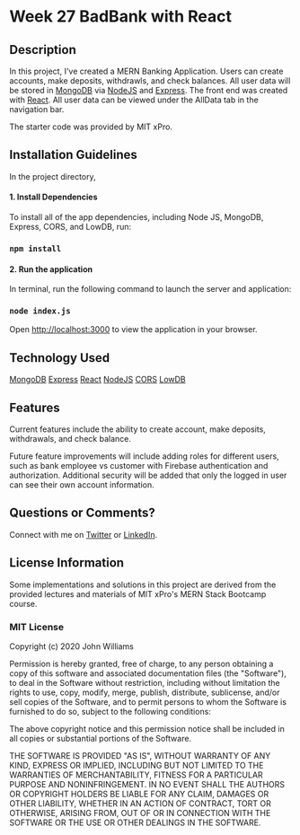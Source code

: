# Week 27 BadBank with React

## Description

In this project, I've created a MERN Banking Application. Users can create accounts, make deposits, withdrawls, and check balances. All user data will be stored in [MongoDB](https://www.mongodb.com/) via [NodeJS](https://nodejs.org/en/) and [Express](http://expressjs.com/). The front end was created with [React](https://github.com/facebook/create-react-app). All user data can be viewed under the AllData tab in the navigation bar. 

The starter code was provided by MIT xPro.


## Installation Guidelines

In the project directory,

#### 1. Install Dependencies

To install all of the app dependencies, including Node JS, MongoDB, Express, CORS, and LowDB, run:

### `npm install`

#### 2. Run the application 

In terminal, run the following command to launch the server and application: 

### `node index.js`

Open [http://localhost:3000](http://localhost:3000) to view the application in your browser.


## Technology Used

[MongoDB](https://www.mongodb.com/)
[Express](http://expressjs.com/)
[React](https://github.com/facebook/create-react-app)
[NodeJS](https://nodejs.org/en/)
[CORS](https://www.npmjs.com/package/cors)
[LowDB](https://www.npmjs.com/package/lowdb)


## Features

Current features include the ability to create account, make deposits, withdrawals, and check balance.

Future feature improvements will include adding roles for different users, such as bank employee vs customer with Firebase authentication and authorization. Additional security will be added that only the logged in user can see their own account information. 


## Questions or Comments?

Connect with me on [Twitter](https://twitter.com/kristinedugan) or [LinkedIn](https://linkedin.com/in/kristinedugan).


## License Information

Some implementations and solutions in this project are derived from the provided lectures and materials of MIT xPro's MERN Stack Bootcamp course.

### MIT License

Copyright (c) 2020 John Williams

Permission is hereby granted, free of charge, to any person obtaining a copy of this software and associated documentation files (the "Software"), to deal in the Software without restriction, including without limitation the rights to use, copy, modify, merge, publish, distribute, sublicense, and/or sell copies of the Software, and to permit persons to whom the Software is furnished to do so, subject to the following conditions:

The above copyright notice and this permission notice shall be included in all copies or substantial portions of the Software.

THE SOFTWARE IS PROVIDED "AS IS", WITHOUT WARRANTY OF ANY KIND, EXPRESS OR IMPLIED, INCLUDING BUT NOT LIMITED TO THE WARRANTIES OF MERCHANTABILITY, FITNESS FOR A PARTICULAR PURPOSE AND NONINFRINGEMENT. IN NO EVENT SHALL THE AUTHORS OR COPYRIGHT HOLDERS BE LIABLE FOR ANY CLAIM, DAMAGES OR OTHER LIABILITY, WHETHER IN AN ACTION OF CONTRACT, TORT OR OTHERWISE, ARISING FROM, OUT OF OR IN CONNECTION WITH THE SOFTWARE OR THE USE OR OTHER DEALINGS IN THE SOFTWARE.

